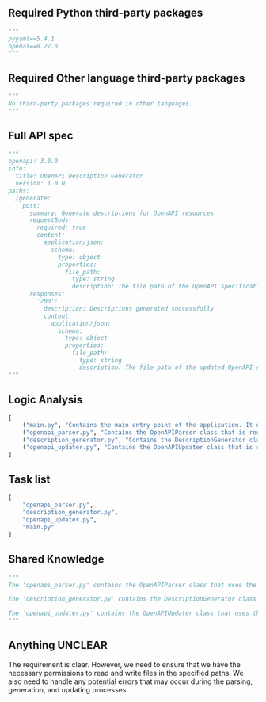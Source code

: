 ## Required Python third-party packages
```python
"""
pyyaml==5.4.1
openai==0.27.0
"""
```

## Required Other language third-party packages
```python
"""
No third-party packages required in other languages.
"""
```

## Full API spec
```python
"""
openapi: 3.0.0
info:
  title: OpenAPI Description Generator
  version: 1.0.0
paths:
  /generate:
    post:
      summary: Generate descriptions for OpenAPI resources
      requestBody:
        required: true
        content:
          application/json:
            schema:
              type: object
              properties:
                file_path:
                  type: string
                  description: The file path of the OpenAPI specification
      responses:
        '200':
          description: Descriptions generated successfully
          content:
            application/json:
              schema:
                type: object
                properties:
                  file_path:
                    type: string
                    description: The file path of the updated OpenAPI specification
"""
```

## Logic Analysis
```python
[
    ("main.py", "Contains the main entry point of the application. It uses the other modules to parse the OpenAPI specification, generate descriptions, and update the specification."),
    ("openapi_parser.py", "Contains the OpenAPIParser class that is responsible for parsing the OpenAPI specification and extracting the resources."),
    ("description_generator.py", "Contains the DescriptionGenerator class that is responsible for generating descriptions for the resources using the GPT-3 model."),
    ("openapi_updater.py", "Contains the OpenAPIUpdater class that is responsible for updating the OpenAPI specification with the generated descriptions and saving the updated specification.")
]
```

## Task list
```python
[
    "openapi_parser.py",
    "description_generator.py",
    "openapi_updater.py",
    "main.py"
]
```

## Shared Knowledge
```python
"""
The 'openapi_parser.py' contains the OpenAPIParser class that uses the PyYAML package to read the OpenAPI specification from a YAML file. It has a 'parse' method that takes a file path as input and stores the parsed specification in the 'openapi_spec' attribute. It also has an 'extract_resources' method that extracts the resources from the 'openapi_spec' attribute.

The 'description_generator.py' contains the DescriptionGenerator class that uses the OpenAI package to generate descriptions for the resources. It has a 'generate_description' method that takes a resource as input and returns a description for the resource.

The 'openapi_updater.py' contains the OpenAPIUpdater class that uses the PyYAML package to update the OpenAPI specification with the generated descriptions and save the updated specification to a YAML file. It has an 'update_specification' method that takes a dictionary of resources with descriptions as input and updates the 'openapi_spec' attribute. It also has a 'save_updated_specification' method that takes a file path as input and saves the 'openapi_spec' attribute to the file.
"""
```

## Anything UNCLEAR
The requirement is clear. However, we need to ensure that we have the necessary permissions to read and write files in the specified paths. We also need to handle any potential errors that may occur during the parsing, generation, and updating processes.